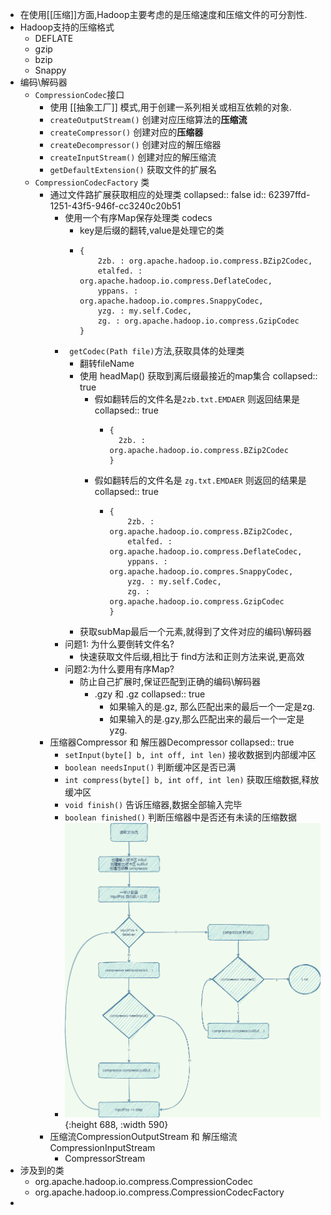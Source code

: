 - 在使用[[压缩]]方面,Hadoop主要考虑的是压缩速度和压缩文件的可分割性.
- Hadoop支持的压缩格式
	- DEFLATE
	- gzip
	- bzip
	- Snappy
- 编码\解码器
	- `CompressionCodec`接口
		- 使用 [[抽象工厂]] 模式,用于创建一系列相关或相互依赖的对象.
		- `createOutputStream()` 创建对应压缩算法的**压缩流**
		- `createCompressor()` 创建对应的**压缩器**
		- `createDecompressor()` 创建对应的解压缩器
		- `createInputStream()` 创建对应的解压缩流
		- `getDefaultExtension()` 获取文件的扩展名
	- `CompressionCodecFactory` 类
		- 通过文件路扩展获取相应的处理类
		  collapsed:: false
		  id:: 62397ffd-1251-43f5-946f-cc3240c20b51
			- 使用一个有序Map保存处理类 codecs
				- key是后缀的翻转,value是处理它的类
				- ```
				  {
				      2zb. : org.apache.hadoop.io.compress.BZip2Codec,
				      etalfed. : org.apache.hadoop.io.compress.DeflateCodec,
				      yppans. : org.apache.hadoop.io.compres.SnappyCodec,
				      yzg. : my.self.Codec,
				      zg. : org.apache.hadoop.io.compress.GzipCodec
				  }
				  ```
			- ` getCodec(Path file)`方法,获取具体的处理类
				- 翻转fileName
				- 使用 headMap() 获取到离后缀最接近的map集合
				  collapsed:: true
					- 假如翻转后的文件名是`2zb.txt.EMDAER` 则返回结果是
					  collapsed:: true
						- ```
						  {
						  	2zb. : org.apache.hadoop.io.compress.BZip2Codec
						  }
						  ```
					- 假如翻转后的文件名是 `zg.txt.EMDAER` 则返回的结果是
					  collapsed:: true
						- ```
						  {
						      2zb. : org.apache.hadoop.io.compress.BZip2Codec,
						      etalfed. : org.apache.hadoop.io.compress.DeflateCodec,
						      yppans. : org.apache.hadoop.io.compres.SnappyCodec,
						      yzg. : my.self.Codec,
						      zg. : org.apache.hadoop.io.compress.GzipCodec
						  }
						  ```
				- 获取subMap最后一个元素,就得到了文件对应的编码\解码器
			- 问题1: 为什么要倒转文件名?
				- 快速获取文件后缀,相比于 find方法和正则方法来说,更高效
			- 问题2:为什么要用有序Map?
				- 防止自己扩展时,保证匹配到正确的编码\解码器
					- .gzy 和 .gz 
					  collapsed:: true
						- 如果输入的是.gz, 那么匹配出来的最后一个一定是zg.
						- 如果输入的是.gzy,那么匹配出来的最后一个一定是 yzg.
		- 压缩器Compressor 和 解压器Decompressor
		  collapsed:: true
			- `setInput(byte[] b, int off, int len)` 接收数据到内部缓冲区
			- `boolean needsInput()` 判断缓冲区是否已满
			- `int compress(byte[] b, int off, int len)` 获取压缩数据,释放缓冲区
			- `void finish()` 告诉压缩器,数据全部输入完毕
			- `boolean finished()` 判断压缩器中是否还有未读的压缩数据
			- ![Hadoop_IO-压缩流程.png](../assets/Hadoop_IO-压缩流程_1647940736319_0.png){:height 688, :width 590}
		- 压缩流CompressionOutputStream 和 解压缩流 CompressionInputStream
			- CompressorStream
- 涉及到的类
	- org.apache.hadoop.io.compress.CompressionCodec
	- org.apache.hadoop.io.compress.CompressionCodecFactory
-